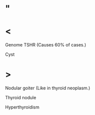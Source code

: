 # "

# <

Genome TSHR
(Causes 60% of cases.)

Cyst

# >

Nodular goiter
(Like in thyroid neoplasm.)

Thyroid nodule

Hyperthyroidism
